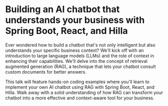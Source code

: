 # Building an AI chatbot that understands your business with Spring Boot, React, and Hilla

Ever wondered how to build a chatbot that's not only intelligent but also understands your specific business context? We'll kick off with an introduction to large language models (LLMs) and the role of context in enhancing their capabilities. We'll delve into the concept of retrieval augmented generation (RAG), a technique that lets your chatbot consult custom documents for better answers.

This talk will feature hands-on coding examples where you'll learn to implement your own AI chatbot using RAG with Spring Boot, React, and Hilla. Walk away with a solid understanding of how RAG can transform your chatbot into a more effective and context-aware tool for your business.
